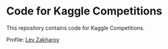 # Code for Kaggle Competitions

This repository contains code for Kaggle Competitions.

Profile: [Lev Zakharov](https://www.kaggle.com/lzakharov)
